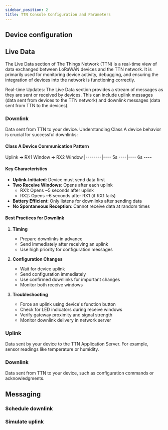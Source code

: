 ```yaml
---
sidebar_position: 2
title: TTN Console Configuration and Parameters
---
```


## Device configuration

## Live Data

The Live Data section of The Things Network (TTN) is a real-time view of data exchanged between LoRaWAN devices and the TTN network. It is primarily used for monitoring device activity, debugging, and ensuring the integration of devices into the network is functioning correctly.

Real-time Updates:
The Live Data section provides a stream of messages as they are sent or received by devices. This can include uplink messages (data sent from devices to the TTN network) and downlink messages (data sent from TTN to the devices).

### Downlink

Data sent from TTN to your device. Understanding Class A device behavior is crucial for successful downlinks:

#### Class A Device Communication Pattern

Uplink ➜ RX1 Window ➜ RX2 Window
|--------|---- 5s ----|---- 6s ----

#### Key Characteristics

- **Uplink-Initiated**: Device must send data first
- **Two Receive Windows**: Opens after each uplink
  - RX1: Opens ~5 seconds after uplink
  - RX2: Opens ~6 seconds after RX1 (if RX1 fails)
- **Battery Efficient**: Only listens for downlinks after sending data
- **No Spontaneous Reception**: Cannot receive data at random times

#### Best Practices for Downlink

1. **Timing**

   - Prepare downlinks in advance
   - Send immediately after receiving an uplink
   - Use high priority for configuration messages

2. **Configuration Changes**

   - Wait for device uplink
   - Send configuration immediately
   - Use confirmed downlinks for important changes
   - Monitor both receive windows

3. **Troubleshooting**
   - Force an uplink using device's function button
   - Check for LED indicators during receive windows
   - Verify gateway proximity and signal strength
   - Monitor downlink delivery in network server

### Uplink

Data sent by your device to the TTN Application Server. For example, sensor readings like temperature or humidity.

### Downlink

Data sent from TTN to your device, such as configuration commands or acknowledgments.

## Messaging

### Schedule downlink

### Simulate uplink
